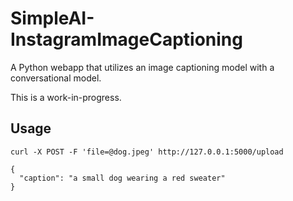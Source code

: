 # SimpleAI-InstagramImageCaptioning
A Python webapp that utilizes an image captioning model with a conversational model.

This is a work-in-progress.

## Usage
```
curl -X POST -F 'file=@dog.jpeg' http://127.0.0.1:5000/upload

{
  "caption": "a small dog wearing a red sweater"
}
```